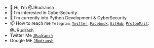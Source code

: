 - 👋 Hi, I’m @JRudransh
- 👀 I’m interested in CyberSecurity
- 🌱 I’m currently into Python Development & CyberSecurity
- 📫 How to reach me `Telegram`, [`Twitter`](https://twitter.com/JRudransh), [`Facebook`](https://facebook.com/JRudransh), [`GitHub`](https://github.com/JRudransh), <a href='mailto:JRudransh@proton.me'>`ProtonMail`</a>: @JRudrash
- Twitter Me [`JRudransh`](https://twitter.com/JRudransh)
- Google ME [`JRudransh`](https://www.google.com/search?q=JRudransh)

<!---
JRudransh/JRudransh is a ✨ special ✨ repository because its `README.md` (this file) appears on your GitHub profile.
You can click the Preview link to take a look at your changes.
--->
